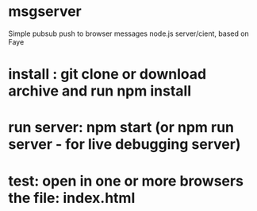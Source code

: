# msgserver

Simple pubsub push to browser messages node.js server/cient, based on Faye

# install : git clone or download archive and run npm install

# run server: npm start (or npm run server - for live debugging server)

# test: open in one or more browsers the file: index.html